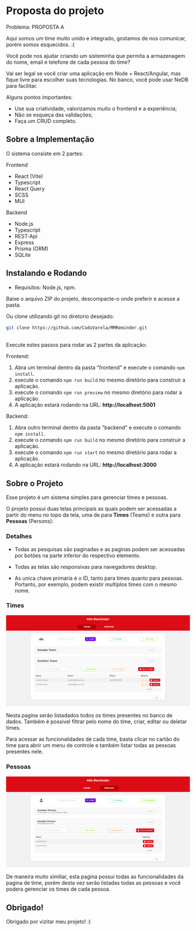 # Proposta do projeto

Problema: PROPOSTA A

Aqui somos um time muito unido e integrado, gostamos de nos comunicar, porém somos esquecidos. :(

Você pode nos ajudar criando um sisteminha que permita a armazenagem do nome, email e telefone de cada pessoa do time?
 
Vai ser legal se você criar uma aplicação em Node + React/Angular, mas fique livre para escolher suas tecnologias. No banco, você pode usar NeDB para facilitar. 

Alguns pontos importantes:
- Use sua criatividade, valorizamos muito o frontend e a experiência;
- Não se esqueça das validações;
- Faça um CRUD completo.

## Sobre a Implementação

O sistema consiste em 2 partes: 

Frontend
- React (Vite)
- Typescript
- React Query
- SCSS
- MUI

Backend
- Node.js
- Typescript
- REST-Api
- Express
- Prisma (ORM)
- SQLite

## Instalando e Rodando

- Requisitos: Node.js, npm.

Baixe o arquivo ZIP do projeto, descompacte-o onde preferir e acesse a pasta. <br>

Ou clone utilizando git no diretorio desejado: 
```bash
git clone https://github.com/CaduVarela/MMReminder.git
```
<br>
Execute estes passos para rodar as 2 partes da aplicação:

Frontend:
1. Abra um terminal dentro da pasta "frontend" e execute o comando <code>npm install</code>.
2. execute o comando <code>npm run build</code> no mesmo diretório para construir a aplicação.
3. execute o comando <code>npm run preview</code> no mesmo diretório para rodar a aplicação.
4. A aplicação estará rodando na URL: <b><a>http://localhost:5001</a></b>

Backend:
1. Abra outro terminal dentro da pasta "backend" e execute o comando <code>npm install</code>.
2. execute o comando <code>npm run build</code> no mesmo diretório para construir a aplicação.
3. execute o comando <code>npm run start</code> no mesmo diretório para rodar a aplicação.
4. A aplicação estará rodando na URL: <b><a>http://localhost:3000</a></b>

## Sobre o Projeto

Esse projeto é um sistema simples para gerenciar times e pessoas. 

O projeto possui duas telas principais as quais podem ser acessadas a partir do menu no topo da tela, uma de para <b>Times</b> (Teams) e outra para <b>Pessoas</b> (Persons):

### Detalhes

- Todas as pesquisas são paginadas e as paginas podem ser acessadas por botões na parte inferior do respectivo elemento.

- Todas as telas são responsivas para navegadores desktop.

- As unica chave primaria é o ID, tanto para times quanto para pessoas. Portanto, por exemplo, podem existir multiplos times com o mesmo nome.

### Times

![TeamsPage](./demo/TeamsPage.png)

Nesta pagina serão listadados todos os times presentes no banco de dados. Também é possivel filtrar pelo nome do time, criar, editar ou deletar times.

Para acessar as funcionalidades de cada time, basta clicar no cartão do time para abrir um menu de controle e também listar todas as pessoas presentes nele.

### Pessoas

![PersonsPage](./demo/PersonsPage.png)

De maneira muito similiar, esta pagina possui todas as funcionalidades da pagina de time, porém desta vez serão listadas todas as pessoas e você podera gerenciar os times de cada pessoa.

## Obrigado!

Obrigado por vizitar meu projeto! :)
